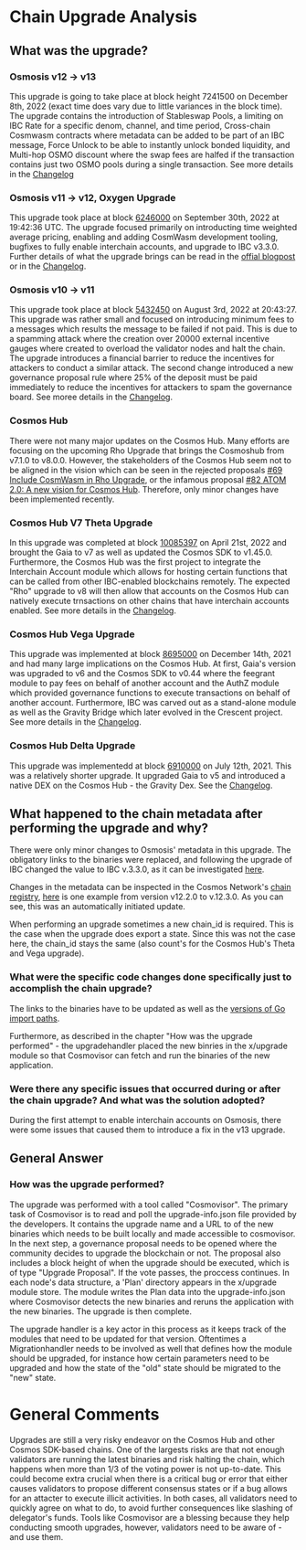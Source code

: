 # Chain Upgrade Analysis

## What was the upgrade?

### Osmosis v12 -> v13
This upgrade is going to take place at block height 7241500 on December 8th, 2022 (exact time does vary due to little variances in the block time). The upgrade contains the introduction of Stableswap Pools, a limiting on IBC Rate for a specific denom, channel, and time period, Cross-chain Cosmwasm contracts where metadata can be added to be part of an IBC message, Force Unlock to be able to instantly unlock bonded liquidity, and Multi-hop OSMO discount where the swap fees are halfed if the transaction contains just two OSMO pools during a single transaction. See more details in the [Changelog](https://github.com/osmosis-labs/osmosis/blob/v13.0.0/CHANGELOG.md#v1300)

### Osmosis v11 -> v12, Oxygen Upgrade

This upgrade took place at block [6246000](https://www.mintscan.io/osmosis/blocks/6246000) on September 30th, 2022 at 19:42:36 UTC. The upgrade focused primarily on introducting time weighted average pricing, enabling and adding CosmWasm development tooling, bugfixes to fully enable interchain accounts, and upgrade to IBC v3.3.0. Further details of what the upgrade brings can be read in the [offial blogpost](https://medium.com/osmosis-community-updates/osmosis-v12-0-0-oxygen-upgrade-c29aa37dc89e) or in the [Changelog](https://github.com/osmosis-labs/osmosis/blob/v13.0.0/CHANGELOG.md#v1200).

### Osmosis v10 -> v11

This upgrade took place at block [5432450](https://www.mintscan.io/osmosis/blocks/5432450) on August 3rd, 2022 at 20:43:27. This upgrade was rather small and focused on introducing minimum fees to a messages which results the message to be failed if not paid. This is due to a spamming attack where the creation over 20000 external incentive gauges where created to overload the validator nodes and halt the chain. The upgrade introduces a financial barrier to reduce the incentives for attackers to conduct a similar attack. The second change introduced a new governance proposal rule where 25% of the deposit must be paid immediately to reduce the incentives for attackers to spam the governance board. See moree details in the [Changelog](https://github.com/osmosis-labs/osmosis/blob/v13.0.0/CHANGELOG.md#v11).

### Cosmos Hub 

There were not many major updates on the Cosmos Hub. Many efforts are focusing on the upcoming Rho Upgrade that brings the Cosmoshub from v7.1.0 to v8.0.0. However, the stakeholders of the Cosmos Hub seem not to be aligned in the vision which can be seen in the rejected proposals [#69 Include CosmWasm in Rho Upgrade](https://www.mintscan.io/cosmos/proposals/69), or the infamous proposal [#82 ATOM 2.0: A new vision for Cosmos Hub](https://www.mintscan.io/cosmos/proposals/82). Therefore, only minor changes have been implemented recently. 

### Cosmos Hub V7 Theta Upgrade

In this upgrade was completed at block [10085397](https://www.mintscan.io/cosmos/blocks/10085397) on April 21st, 2022 and brought the Gaia to v7 as well as updated the Cosmos SDK to v1.45.0. Furthermore, the Cosmos Hub was the first project to integrate the Interchain Account module which allows for hosting certain functions that can be called from other IBC-enabled blockchains remotely. The expected "Rho" upgrade to v8 will then allow that accounts on the Cosmos Hub can natively execute trnsactions on other chains that have interchain accounts enabled. See more details in the [Changelog](https://github.com/cosmos/gaia/blob/main/docs/roadmap/cosmos-hub-roadmap-2.0.md#v7-theta-upgrade-completed-march-25-2022).

### Cosmos Hub Vega Upgrade

This upgrade was implemented at block [8695000](https://www.mintscan.io/cosmos/blocks/8695000) on December 14th, 2021 and had many large implications on the Cosmos Hub. At first, Gaia's version was upgraded to v6 and the Cosmos SDK to v0.44 where the feegrant module to pay fees on behalf of another account and the AuthZ module which provided governance functions to execute transactions on behalf of another account. Furthermore, IBC was carved out as a stand-alone module as well as the Gravity Bridge which later evolved in the Crescent project. See more details in the [Changelog](https://github.com/cosmos/gaia/blob/main/docs/roadmap/cosmos-hub-roadmap-2.0.md#vega-upgrade-completed-december-14-2021).

### Cosmos Hub Delta Upgrade

This upgrade was implementedd at block [6910000](https://www.mintscan.io/cosmos/blocks/6910000) on July 12th, 2021. This was a relatively shorter upgrade. It upgraded Gaia to v5 and introduced a native DEX on the Cosmos Hub - the Gravity Dex. See the [Changelog](https://github.com/cosmos/gaia/blob/main/docs/roadmap/cosmos-hub-roadmap-2.0.md#delta-upgrade-completed-july-12-2021).

## What happened to the chain metadata after performing the upgrade and why?

There were only minor changes to Osmosis' metadata in this upgrade. The obligatory links to the binaries were replaced, and following the upgrade of IBC changed the value to IBC v.3.3.0, as it can be investigated [here](https://github.com/cosmos/chain-registry/commit/f24d230bbf35d32aa447a7effe8ddd6ebc84f49b).

Changes in the metadata can be inspected in the Cosmos Network's [chain registry](https://github.com/cosmos/chain-registry/blob/master/osmosis/chain.json), [here](https://github.com/cosmos/chain-registry/commit/b6dcad96e51b0ef0c8d66ca418c24910e42830b2) is one example from version v12.2.0 to v.12.3.0. As you can see, this was an automatically initiated update.

When performing an upgrade sometimes a new chain_id is required. This is the case when the upgrade does export a state. Since this was not the case here, the chain_id stays the same (also count's for the Cosmos Hub's Theta and Vega upgrade). 

### What were the specific code changes done specifically just to accomplish the chain upgrade?

The links to the binaries have to be updated as well as the [versions of Go import paths](https://github.com/osmosis-labs/osmosis/commit/30460bacef932b03854f59938aa1d29db9a8f99b).

Furthermore, as described in the chapter "How was the upgrade performed" - the upgradehandler placed the new binries in the x/upgrade module so that Cosmovisor can fetch and run the binaries of the new application.

### Were there any specific issues that occurred during or after the chain upgrade? And what was the solution adopted?

During the first attempt to enable interchain accounts on Osmosis, there were some issues that caused them to introduce a fix in the v13 upgrade. 

## General Answer

### How was the upgrade performed?

The upgrade was performed with a tool called "Cosmovisor". The primary task of Cosmovisor is to read and poll the upgrade-info.json file provided by the developers. It contains the upgrade name and a URL to of the new binaries which needs to be built locally and made accessible to cosmovisor. 
In the next step, a governance proposal needs to be opened where the community decides to upgrade the blockchain or not. The proposal also includes a block height of when the upgrade should be executed, which is of type "Upgrade Proposal". If the vote passes, the proccess continues. 
In each node's data structure, a 'Plan' directory appears in the x/upgrade module store. The module writes the Plan data into the upgrade-info.json where Cosmovisor detects the new binaries and reruns the application with the new binaries. The upgrade is then complete.

The upgrade handler is a key actor in this process as it keeps track of the modules that need to be updated for that version. Oftentimes a Migrationhandler needs to be involved as well that defines how the module should be upgraded, for instance how certain parameters need to be upgraded and how the state of the "old" state should be migrated to the "new" state.

# General Comments

Upgrades are still a very risky endeavor on the Cosmos Hub and other Cosmos SDK-based chains. One of the largests risks are that not enough validators are running the latest binaries and risk halting the chain, which happens when more than 1/3 of the voting power is not up-to-date. This could become extra crucial when there is a critical bug or error that either causes validators to propose different consensus states or if a bug allows for an attacter to execute illicit activities. In both cases, all validators need to quickly agree on what to do, to avoid further consequences like slashing of delegator's funds. 
Tools like Cosmovisor are a blessing because they help conducting smooth upgrades, however, validators need to be aware of - and use them. 

